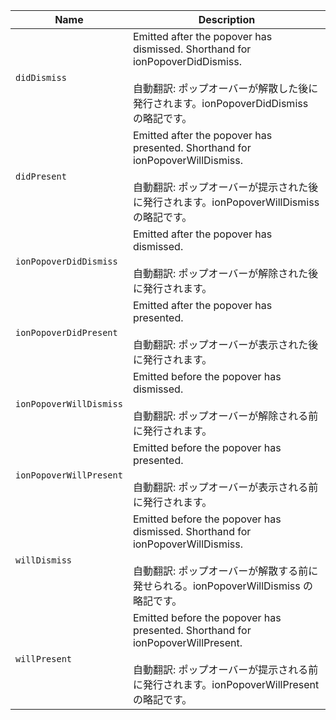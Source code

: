 | Name                    | Description                                                                                                                                                                        |
| ----------------------- | ---------------------------------------------------------------------------------------------------------------------------------------------------------------------------------- |
| `didDismiss`            | Emitted after the popover has dismissed. Shorthand for ionPopoverDidDismiss.<br /><br />自動翻訳: ポップオーバーが解散した後に発行されます。ionPopoverDidDismiss の略記です。      |
| `didPresent`            | Emitted after the popover has presented. Shorthand for ionPopoverWillDismiss.<br /><br />自動翻訳: ポップオーバーが提示された後に発行されます。ionPopoverWillDismiss の略記です。  |
| `ionPopoverDidDismiss`  | Emitted after the popover has dismissed.<br /><br />自動翻訳: ポップオーバーが解除された後に発行されます。                                                                         |
| `ionPopoverDidPresent`  | Emitted after the popover has presented.<br /><br />自動翻訳: ポップオーバーが表示された後に発行されます。                                                                         |
| `ionPopoverWillDismiss` | Emitted before the popover has dismissed.<br /><br />自動翻訳: ポップオーバーが解除される前に発行されます。                                                                        |
| `ionPopoverWillPresent` | Emitted before the popover has presented.<br /><br />自動翻訳: ポップオーバーが表示される前に発行されます。                                                                        |
| `willDismiss`           | Emitted before the popover has dismissed. Shorthand for ionPopoverWillDismiss.<br /><br />自動翻訳: ポップオーバーが解散する前に発せられる。ionPopoverWillDismiss の略記です。     |
| `willPresent`           | Emitted before the popover has presented. Shorthand for ionPopoverWillPresent.<br /><br />自動翻訳: ポップオーバーが提示される前に発行されます。ionPopoverWillPresent の略記です。 |
